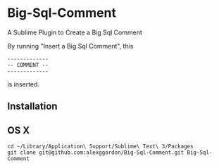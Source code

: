 # Big-Sql-Comment
A Sublime Plugin to Create a Big Sql Comment

By running "Insert a Big Sql Comment", this 



    -------------
    -- COMMENT --
    -------------

is inserted. 


## Installation 
## OS X
    cd ~/Library/Application\ Support/Sublime\ Text\ 3/Packages
    git clone git@github.com:alexggordon/Big-Sql-Comment.git Big-Sql-Comment
